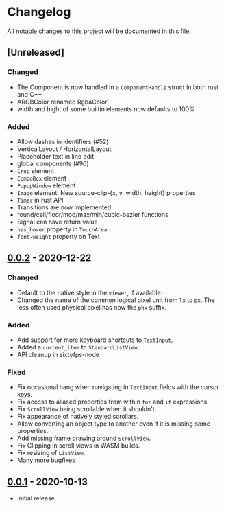 # Changelog
All notable changes to this project will be documented in this file.

## [Unreleased]

### Changed
 - The Component is now handled in a `ComponentHandle` struct in both rust and C++
 - ARGBColor renamed RgbaColor
 - width and hight of some builtin elements now defaults to 100%

### Added
 - Allow dashes in identifiers (#52)
 - VerticalLayout / HorizontalLayout
 - Placeholder text in line edit
 - global components (#96)
 - `Crop` element
 - `ComboBox` element
 - `PopupWindow` element
 - `Image` element: New source-clip-{x, y, width, height} properties
 - `Timer` in rust API
 - Transitions are now implemented
 - round/ceil/floor/mod/max/min/cubic-bezier functions
 - Signal can have return value
 - `has_hover` property in `TouchArea`
 - `font-weight` property on Text



## [0.0.2] - 2020-12-22

### Changed
 - Default to the native style in the `viewer`, if available.
 - Changed the name of the common logical pixel unit from `lx` to `px`. The less
   often used physical pixel has now the `phx` suffix.

### Added
 - Add support for more keyboard shortcuts to `TextInput`.
 - Added a `current_item` to `StandardListView`.
 - API cleanup in sixtyfps-node

### Fixed
 - Fix occasional hang when navigating in `TextInput` fields with the cursor keys.
 - Fix access to aliased properties from within `for` and `if` expressions.
 - Fix `ScrollView` being scrollable when it shouldn't.
 - Fix appearance of natively styled scrollars.
 - Allow converting an object type to another even if it is missing some properties.
 - Add missing frame drawing around `ScrollView`.
 - Fix Clipping in scroll views in WASM builds.
 - Fix resizing of `ListView`.
 - Many more bugfixes

## [0.0.1] - 2020-10-13
 - Initial release.

[0.0.1]: https://github.com/sixtyfpsui/sixtyfps/releases/tag/v0.0.1
[0.0.2]: https://github.com/sixtyfpsui/sixtyfps/releases/tag/v0.0.2

